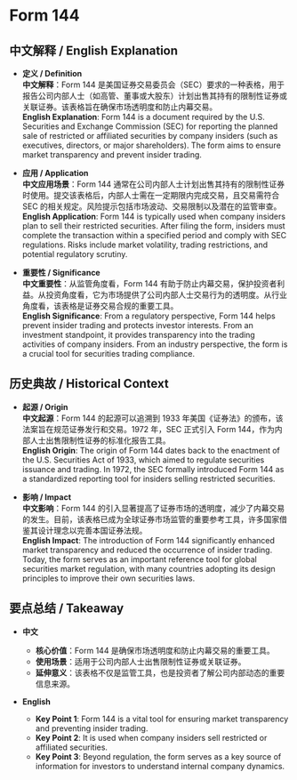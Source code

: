 # Form 144

## 中文解释 / English Explanation

* **定义 / Definition**  
  **中文解释**：Form 144 是美国证券交易委员会（SEC）要求的一种表格，用于报告公司内部人士（如高管、董事或大股东）计划出售其持有的限制性证券或关联证券。该表格旨在确保市场透明度和防止内幕交易。  
  **English Explanation**: Form 144 is a document required by the U.S. Securities and Exchange Commission (SEC) for reporting the planned sale of restricted or affiliated securities by company insiders (such as executives, directors, or major shareholders). The form aims to ensure market transparency and prevent insider trading.

* **应用 / Application**  
  **中文应用场景**：Form 144 通常在公司内部人士计划出售其持有的限制性证券时使用。提交该表格后，内部人士需在一定期限内完成交易，且交易需符合 SEC 的相关规定。风险提示包括市场波动、交易限制以及潜在的监管审查。  
  **English Application**: Form 144 is typically used when company insiders plan to sell their restricted securities. After filing the form, insiders must complete the transaction within a specified period and comply with SEC regulations. Risks include market volatility, trading restrictions, and potential regulatory scrutiny.

* **重要性 / Significance**  
  **中文重要性**：从监管角度看，Form 144 有助于防止内幕交易，保护投资者利益。从投资角度看，它为市场提供了公司内部人士交易行为的透明度。从行业角度看，该表格是证券交易合规的重要工具。  
  **English Significance**: From a regulatory perspective, Form 144 helps prevent insider trading and protects investor interests. From an investment standpoint, it provides transparency into the trading activities of company insiders. From an industry perspective, the form is a crucial tool for securities trading compliance.

## 历史典故 / Historical Context

* **起源 / Origin**  
  **中文起源**：Form 144 的起源可以追溯到 1933 年美国《证券法》的颁布，该法案旨在规范证券发行和交易。1972 年，SEC 正式引入 Form 144，作为内部人士出售限制性证券的标准化报告工具。  
  **English Origin**: The origin of Form 144 dates back to the enactment of the U.S. Securities Act of 1933, which aimed to regulate securities issuance and trading. In 1972, the SEC formally introduced Form 144 as a standardized reporting tool for insiders selling restricted securities.

* **影响 / Impact**  
  **中文影响**：Form 144 的引入显著提高了证券市场的透明度，减少了内幕交易的发生。目前，该表格已成为全球证券市场监管的重要参考工具，许多国家借鉴其设计理念以完善本国证券法规。  
  **English Impact**: The introduction of Form 144 significantly enhanced market transparency and reduced the occurrence of insider trading. Today, the form serves as an important reference tool for global securities market regulation, with many countries adopting its design principles to improve their own securities laws.

## 要点总结 / Takeaway

* **中文**  
  - **核心价值**：Form 144 是确保市场透明度和防止内幕交易的重要工具。  
  - **使用场景**：适用于公司内部人士出售限制性证券或关联证券。  
  - **延伸意义**：该表格不仅是监管工具，也是投资者了解公司内部动态的重要信息来源。

* **English**  
  - **Key Point 1**: Form 144 is a vital tool for ensuring market transparency and preventing insider trading.  
  - **Key Point 2**: It is used when company insiders sell restricted or affiliated securities.  
  - **Key Point 3**: Beyond regulation, the form serves as a key source of information for investors to understand internal company dynamics.